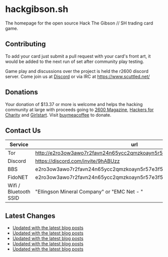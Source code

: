 # hackgibson.sh
The homepage for the open source Hack The Gibson // SH trading card game.


## Contributing

To add your card just submit a pull request with your card's front art, it would be added to the next run of set after community play testing.

Game play and discussions over the project is held the r2600 discord server. Come join us at [Discord](https://discord.com/invite/9hABUzz) or via IRC at https://www.scuttled.net/


## Donations

Your donation of $13.37 or more is welcome and helps the hacking community at large with proceeds going to [2600 Magazine](https://2600.com/), [Hackers for Charity](https://hackersforcharity.org) and [Girlstart](https://girlstart.org).  Visit [buymeacoffee](https://www.buymeacoffee.com/hackgibson.sh) to donate.


## Contact Us

Service | url
-|-
Tor | http://e2ro3ow3awo7r2favn24n65ycc2qmzkoayn5r57e3f56nvjwdcgg32ad.onion
Discord | https://discord.com/invite/9hABUzz
BBS | e2ro3ow3awo7r2favn24n65ycc2qmzkoayn5r57e3f56nvjwdcgg32ad.onion:23
FidoNET | e2ro3ow3awo7r2favn24n65ycc2qmzkoayn5r57e3f56nvjwdcgg32ad.onion:24554
Wifi / Bluetooth SSID | "Ellingson Mineral Company" or "EMC Net - <fidonet address>"

## Latest Changes
<!-- BLOG-POST-LIST:START -->
- [Updated with the latest blog posts](https://github.com/DFW2600/hackgibson.sh/commit/45abb3e7f618c018d61f2a426cf3869b38b6a8fa)
- [Updated with the latest blog posts](https://github.com/DFW2600/hackgibson.sh/commit/f4c37949e89d45a376c7abb28afee3f79025537e)
- [Updated with the latest blog posts](https://github.com/DFW2600/hackgibson.sh/commit/6fd70454b2996465eadaef70044a8a1c10533e25)
- [Updated with the latest blog posts](https://github.com/DFW2600/hackgibson.sh/commit/853d832b5cb0fa31373c26eee76a60e07ef68af9)
- [Updated with the latest blog posts](https://github.com/DFW2600/hackgibson.sh/commit/16accd1f7898d0399264918b168fdbe1de4cd57b)
<!-- BLOG-POST-LIST:END -->

